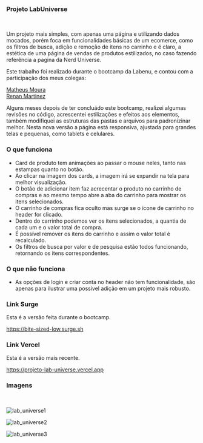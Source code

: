 ### Projeto LabUniverse

</br>

Um projeto mais simples, com apenas uma página e utilizando dados mocados, porém foca em funcionalidades básicas de um ecomerce, como os filtros de busca, adição e remoção de itens no carrinho e é claro, a estética de uma página de vendas de produtos estilizados, no caso fazendo referência a pagina da Nerd Universe.

Este trabalho foi realizado durante o bootcamp da Labenu, e contou com a participação dos meus colegas:

[Matheus Moura](https://github.com/Mouramattheus)  
[Renan Martinez](https://github.com/Renan-Ma)

Alguns meses depois de ter concluádo este bootcamp, realizei algumas revisões no código, acrescentei estilizações e efeitos aos elementos, também modifiquei as estruturas das pastas e arquivos para padronizinar melhor. Nesta nova versão a página está responsiva, ajustada para grandes telas e pequenas, como tablets e celulares.

### O que funciona
- Card de produto tem animações ao passar o mouse neles, tanto nas estampas quanto no botão.
- Ao clicar na imagem dos cards, a imagem irá se expandir na tela para melhor visualização. 
- O botão de adicionar item faz acrecentar o produto no carrinho de compras e ao mesmo tempo abre a aba do carrinho para mostrar os itens selecionados. 
- O carrinho de compras fica oculto mas surge se o ícone de carrinho no header for clicado. 
- Dentro do carrinho podemos ver os itens selecionados, a quantia de cada um e o valor total de compra.
- É possível remover os itens do carrinho e assim o valor total é recalculado.
- Os filtros de busca por valor e de pesquisa estão todos funcionando, retornando os itens correspondentes.

### O que não funciona
- As opções de login e criar conta no header não tem funcionalidade, são apenas para ilustrar uma possível adição em um projeto mais robusto.

### Link Surge 

Esta é a versão feita durante o bootcamp.

https://bite-sized-low.surge.sh

### Link Vercel 

Esta é a versão mais recente.

https://projeto-lab-universe.vercel.app

### Imagens

</br>

![lab_universe1](https://user-images.githubusercontent.com/99031516/161470550-5380505d-76de-4f92-afb1-74944d090795.jpg)

![lab_universe2](https://user-images.githubusercontent.com/99031516/161470554-97b23da7-e276-4137-9ea9-c44da3dba314.jpg)

![lab_universe3](https://user-images.githubusercontent.com/99031516/161470558-74c108e4-3ed6-42ed-85f5-8466929058c1.jpg)
